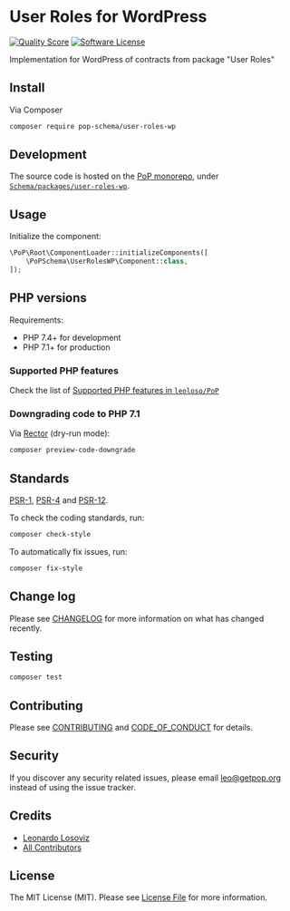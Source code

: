 # User Roles for WordPress

<!-- [![Build Status][ico-travis]][link-travis] -->
[![Quality Score][ico-code-quality]][link-code-quality]
[![Software License][ico-license]](LICENSE.md)

<!--
[![Latest Version on Packagist][ico-version]][link-packagist]
[![Coverage Status][ico-scrutinizer]][link-scrutinizer]
[![Total Downloads][ico-downloads]][link-downloads]
-->

Implementation for WordPress of contracts from package "User Roles"

## Install

Via Composer

``` bash
composer require pop-schema/user-roles-wp
```

## Development

The source code is hosted on the [PoP monorepo](https://github.com/leoloso/PoP), under [`Schema/packages/user-roles-wp`](https://github.com/leoloso/PoP/tree/master/layers/Schema/packages/user-roles-wp).

## Usage

Initialize the component:

``` php
\PoP\Root\ComponentLoader::initializeComponents([
    \PoPSchema\UserRolesWP\Component::class,
]);
```

## PHP versions

Requirements:

- PHP 7.4+ for development
- PHP 7.1+ for production

### Supported PHP features

Check the list of [Supported PHP features in `leoloso/PoP`](https://github.com/leoloso/PoP/#supported-php-features)

### Downgrading code to PHP 7.1

Via [Rector](https://github.com/rectorphp/rector) (dry-run mode):

```bash
composer preview-code-downgrade
```

## Standards

[PSR-1](https://www.php-fig.org/psr/psr-1), [PSR-4](https://www.php-fig.org/psr/psr-4) and [PSR-12](https://www.php-fig.org/psr/psr-12).

To check the coding standards, run:

``` bash
composer check-style
```

To automatically fix issues, run:

``` bash
composer fix-style
```

## Change log

Please see [CHANGELOG](CHANGELOG.md) for more information on what has changed recently.

## Testing

``` bash
composer test
```

## Contributing

Please see [CONTRIBUTING](CONTRIBUTING.md) and [CODE_OF_CONDUCT](CODE_OF_CONDUCT.md) for details.

## Security

If you discover any security related issues, please email leo@getpop.org instead of using the issue tracker.

## Credits

- [Leonardo Losoviz][link-author]
- [All Contributors][link-contributors]

## License

The MIT License (MIT). Please see [License File](LICENSE.md) for more information.

[ico-version]: https://img.shields.io/packagist/v/pop-schema/user-roles-wp.svg?style=flat-square
[ico-license]: https://img.shields.io/badge/license-MIT-brightgreen.svg?style=flat-square
[ico-travis]: https://img.shields.io/travis/pop-schema/user-roles-wp/master.svg?style=flat-square
[ico-scrutinizer]: https://img.shields.io/scrutinizer/coverage/g/pop-schema/user-roles-wp.svg?style=flat-square
[ico-code-quality]: https://img.shields.io/scrutinizer/g/pop-schema/user-roles-wp.svg?style=flat-square
[ico-downloads]: https://img.shields.io/packagist/dt/pop-schema/user-roles-wp.svg?style=flat-square

[link-packagist]: https://packagist.org/packages/pop-schema/user-roles-wp
[link-travis]: https://travis-ci.org/pop-schema/user-roles-wp
[link-scrutinizer]: https://scrutinizer-ci.com/g/pop-schema/user-roles-wp/code-structure
[link-code-quality]: https://scrutinizer-ci.com/g/pop-schema/user-roles-wp
[link-downloads]: https://packagist.org/packages/pop-schema/user-roles-wp
[link-author]: https://github.com/leoloso
[link-contributors]: ../../../../../../contributors
